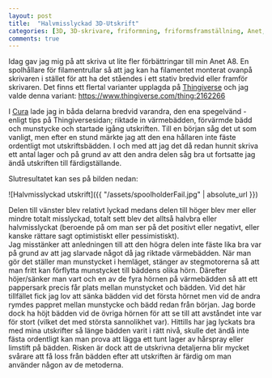 ```yaml
---
layout: post
title:  "Halvmisslyckad 3D-Utskrift"
categories: [3D, 3D-skrivare, friformning, friformsframställning, Anet, Anet A8, misslyckande, failure]
comments: true
---
```


Idag gav jag mig på att skriva ut lite fler förbättringar till min Anet A8. En spolhållare för filamentrullar så att jag kan ha filamentet monterat ovanpå skrivaren i stället för att ha det ståendes i ett stativ bredvid eller framför skrivaren. Det finns ett flertal varianter upplagda på [Thingiverse](https://www.thingiverse.com) och jag valde denna variant: <https://www.thingiverse.com/thing:2162266>

I [Cura](https://ultimaker.com/en/products/ultimaker-cura) lade jag in båda delarna bredvid varandra, den ena spegelvänd - enligt tips på Thingiversesidan; riktade in värmebädden, förvärmde bädd och munstycke och startade igång utskriften. Till en början såg det ut som vanligt, men efter en stund märkte jag att den ena hållaren inte fäste ordentligt mot utskriftsbädden. I och med att jag det då redan hunnit skriva ett antal lager och på grund av att den andra delen såg bra ut fortsatte jag ändå utskriften till färdigställande.

Slutresultatet kan ses på bilden nedan:

![Halvmisslyckad utskrift]({{ "/assets/spoolholderFail.jpg" | absolute_url }})

Delen till vänster blev relativt lyckad medans delen till höger blev mer eller mindre totalt misslyckad, totalt sett blev det alltså halvbra eller halvmisslyckat (beroende på om man ser på det positivt eller negativt, eller kanske rättare sagt optimistiskt eller pessimistiskt).
<br>Jag misstänker att anledningen till att den högra delen inte fäste lika bra var på grund av att jag slarvade något då jag riktade värmebädden. När man gör det ställer man munstycket i hemläget, stänger av stegmotorerna så att man fritt kan förflytta munstycket till bäddens olika hörn. Därefter höjer/sänker man vart och en av de fyra hörnen på värmebädden så att ett pappersark precis får plats mellan munstycket och bädden. Vid det här tillfället fick jag lov att sänka bädden vid det första hörnet men vid de andra rymdes pappret mellan munstycke och bädd redan från början. Jag borde dock ha höjt bädden vid de övriga hörnen för att se till att avståndet inte var för stort (vilket det med största sannolikhet var). Hittills har jag lyckats bra med mina utskrifter så länge bädden varit i rätt nivå, skulle det ändå inte fästa ordentligt kan man prova att lägga ett tunt lager av hårspray eller limstift på bädden. Risken är dock att de utskrivna detaljerna blir mycket svårare att få loss från bädden efter att utskriften är färdig om man använder någon av de metoderna.
